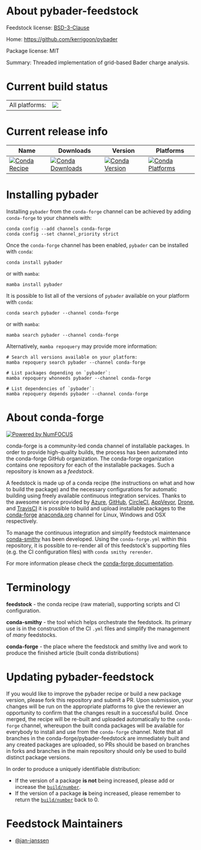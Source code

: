 About pybader-feedstock
=======================

Feedstock license: [BSD-3-Clause](https://github.com/conda-forge/pybader-feedstock/blob/main/LICENSE.txt)

Home: https://github.com/kerrigoon/pybader

Package license: MIT

Summary: Threaded implementation of grid-based Bader charge analysis.

Current build status
====================


<table><tr><td>All platforms:</td>
    <td>
      <a href="https://dev.azure.com/conda-forge/feedstock-builds/_build/latest?definitionId=16310&branchName=main">
        <img src="https://dev.azure.com/conda-forge/feedstock-builds/_apis/build/status/pybader-feedstock?branchName=main">
      </a>
    </td>
  </tr>
</table>

Current release info
====================

| Name | Downloads | Version | Platforms |
| --- | --- | --- | --- |
| [![Conda Recipe](https://img.shields.io/badge/recipe-pybader-green.svg)](https://anaconda.org/conda-forge/pybader) | [![Conda Downloads](https://img.shields.io/conda/dn/conda-forge/pybader.svg)](https://anaconda.org/conda-forge/pybader) | [![Conda Version](https://img.shields.io/conda/vn/conda-forge/pybader.svg)](https://anaconda.org/conda-forge/pybader) | [![Conda Platforms](https://img.shields.io/conda/pn/conda-forge/pybader.svg)](https://anaconda.org/conda-forge/pybader) |

Installing pybader
==================

Installing `pybader` from the `conda-forge` channel can be achieved by adding `conda-forge` to your channels with:

```
conda config --add channels conda-forge
conda config --set channel_priority strict
```

Once the `conda-forge` channel has been enabled, `pybader` can be installed with `conda`:

```
conda install pybader
```

or with `mamba`:

```
mamba install pybader
```

It is possible to list all of the versions of `pybader` available on your platform with `conda`:

```
conda search pybader --channel conda-forge
```

or with `mamba`:

```
mamba search pybader --channel conda-forge
```

Alternatively, `mamba repoquery` may provide more information:

```
# Search all versions available on your platform:
mamba repoquery search pybader --channel conda-forge

# List packages depending on `pybader`:
mamba repoquery whoneeds pybader --channel conda-forge

# List dependencies of `pybader`:
mamba repoquery depends pybader --channel conda-forge
```


About conda-forge
=================

[![Powered by
NumFOCUS](https://img.shields.io/badge/powered%20by-NumFOCUS-orange.svg?style=flat&colorA=E1523D&colorB=007D8A)](https://numfocus.org)

conda-forge is a community-led conda channel of installable packages.
In order to provide high-quality builds, the process has been automated into the
conda-forge GitHub organization. The conda-forge organization contains one repository
for each of the installable packages. Such a repository is known as a *feedstock*.

A feedstock is made up of a conda recipe (the instructions on what and how to build
the package) and the necessary configurations for automatic building using freely
available continuous integration services. Thanks to the awesome service provided by
[Azure](https://azure.microsoft.com/en-us/services/devops/), [GitHub](https://github.com/),
[CircleCI](https://circleci.com/), [AppVeyor](https://www.appveyor.com/),
[Drone](https://cloud.drone.io/welcome), and [TravisCI](https://travis-ci.com/)
it is possible to build and upload installable packages to the
[conda-forge](https://anaconda.org/conda-forge) [anaconda.org](https://anaconda.org/)
channel for Linux, Windows and OSX respectively.

To manage the continuous integration and simplify feedstock maintenance
[conda-smithy](https://github.com/conda-forge/conda-smithy) has been developed.
Using the ``conda-forge.yml`` within this repository, it is possible to re-render all of
this feedstock's supporting files (e.g. the CI configuration files) with ``conda smithy rerender``.

For more information please check the [conda-forge documentation](https://conda-forge.org/docs/).

Terminology
===========

**feedstock** - the conda recipe (raw material), supporting scripts and CI configuration.

**conda-smithy** - the tool which helps orchestrate the feedstock.
                   Its primary use is in the construction of the CI ``.yml`` files
                   and simplify the management of *many* feedstocks.

**conda-forge** - the place where the feedstock and smithy live and work to
                  produce the finished article (built conda distributions)


Updating pybader-feedstock
==========================

If you would like to improve the pybader recipe or build a new
package version, please fork this repository and submit a PR. Upon submission,
your changes will be run on the appropriate platforms to give the reviewer an
opportunity to confirm that the changes result in a successful build. Once
merged, the recipe will be re-built and uploaded automatically to the
`conda-forge` channel, whereupon the built conda packages will be available for
everybody to install and use from the `conda-forge` channel.
Note that all branches in the conda-forge/pybader-feedstock are
immediately built and any created packages are uploaded, so PRs should be based
on branches in forks and branches in the main repository should only be used to
build distinct package versions.

In order to produce a uniquely identifiable distribution:
 * If the version of a package **is not** being increased, please add or increase
   the [``build/number``](https://docs.conda.io/projects/conda-build/en/latest/resources/define-metadata.html#build-number-and-string).
 * If the version of a package **is** being increased, please remember to return
   the [``build/number``](https://docs.conda.io/projects/conda-build/en/latest/resources/define-metadata.html#build-number-and-string)
   back to 0.

Feedstock Maintainers
=====================

* [@jan-janssen](https://github.com/jan-janssen/)

